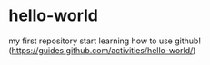 # hello-world
my first repository
start learning how to use github! (https://guides.github.com/activities/hello-world/)
